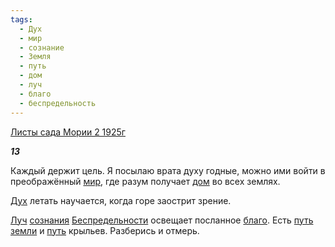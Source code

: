 ```yaml
---
tags:
  - Дух
  - мир
  - сознание
  - Земля
  - путь
  - дом
  - луч
  - благо
  - беспредельность
---
```

[Листы сада Мории 2 1925г](https://127.0.0.1:4002/agni/1925)

___13___

Каждый держит цель. Я посылаю врата духу годные, можно ими войти в преображённый [мир](../../../tags/#мир), где разум получает [дом](../../../tags/#дом) во всех землях.   

[Дух](../../../tags/#Дух) летать научается, когда горе заострит зрение.   

[Луч](../../../tags/#луч) [сознания](../../../tags/#сознание) [Беспредельности](../../../tags/#беспредельность) освещает посланное [благо](../../../tags/#благо). Есть [путь](../../../tags/#путь) [земли](../../../tags/#Земля) и [путь](../../../tags/#путь) крыльев. Разберись и отмерь.   


